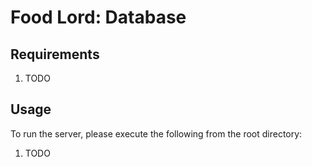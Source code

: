 # Food Lord: Database

## Requirements

1. TODO

## Usage

To run the server, please execute the following from the root directory:

1. TODO
